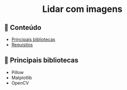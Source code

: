 <h1 align="center">Lidar com imagens</h1>

## 📝 Conteúdo

- [Principais bibliotecas](#prinLib)
- [Requisitos](#requisitos)

## 📖 Principais bibliotecas <a name="prinLib"></a>

- Pillow
- Matplotlib
- OpenCV
